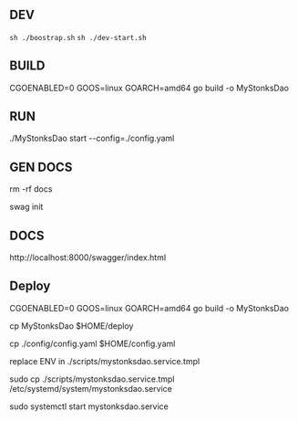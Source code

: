 ## DEV
`sh ./boostrap.sh`
`sh ./dev-start.sh` 

## BUILD
CGOENABLED=0 GOOS=linux GOARCH=amd64 go build -o MyStonksDao

## RUN 
./MyStonksDao start --config=./config.yaml

## GEN DOCS
rm -rf docs

swag init

## DOCS 
http://localhost:8000/swagger/index.html


## Deploy
CGOENABLED=0 GOOS=linux GOARCH=amd64 go build -o MyStonksDao

cp MyStonksDao $HOME/deploy

cp ./config/config.yaml $HOME/config.yaml

replace ENV in ./scripts/mystonksdao.service.tmpl

sudo cp ./scripts/mystonksdao.service.tmpl /etc/systemd/system/mystonksdao.service

sudo systemctl start mystonksdao.service